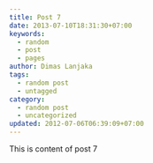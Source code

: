 ```yaml
---
title: Post 7
date: 2013-07-10T18:31:30+07:00
keywords:
  - random
  - post
  - pages
author: Dimas Lanjaka
tags:
  - random post
  - untagged
category:
  - random post
  - uncategorized
updated: 2012-07-06T06:39:09+07:00
---
```

This is content of post 7